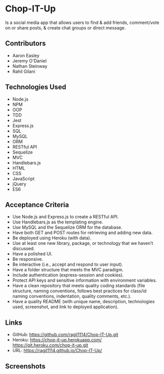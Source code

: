 # Chop-IT-Up
Is a social media app that allows users to find & add friends, comment/vote on or share posts, & create chat groups or direct message.

## Contributors
- Aaron Easley
- Jeremy O'Daniel
- Nathan Steinway
- Rahil Gilani

## Technologies Used
- Node.js
- NPM
- OOP
- TDD
- Jest
- Express.js
- SQL
- MySQL
- ORM
- RESTful API
- Sequelize
- MVC
- Handlebars.js
- HTML
- CSS
- JavaScript
- jQuery
- ES6

## Acceptance Criteria
- Use Node.js and Express.js to create a RESTful API.
- Use Handlebars.js as the templating engine.
- Use MySQL and the Sequelize ORM for the database.
- Have both GET and POST routes for retrieving and adding new data.
- Be deployed using Heroku (with data).
- Use at least one new library, package, or technology that we haven’t discussed.
- Have a polished UI.
- Be responsive.
- Be interactive (i.e., accept and respond to user input).
- Have a folder structure that meets the MVC paradigm.
- Include authentication (express-session and cookies).
- Protect API keys and sensitive information with environment variables.
- Have a clean repository that meets quality coding standards (file structure, naming conventions, follows best practices for class/id naming conventions, indentation, quality comments, etc.).
- Have a quality README (with unique name, description, technologies used, screenshot, and link to deployed application).

## Links
- GitHub: 
https://github.com/ragil1114/Chop-IT-Up.git
- Heroku: 
https://chop-it-up.herokuapp.com/
https://git.heroku.com/chop-it-up.git
- URL: 
https://ragil1114.github.io/Chop-IT-Up/

## Screenshots
